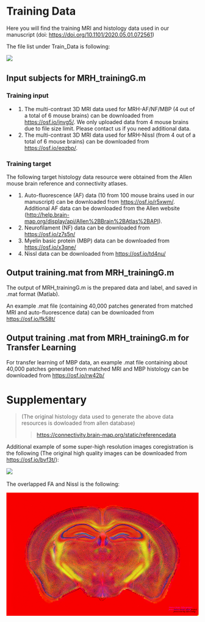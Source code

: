 # Training Data 

Here you will find the training MRI and histology data used in our manuscript (doi: https://doi.org/10.1101/2020.05.01.072561)

The file list under Train_Data is following:

![](https://github.com/liangzifei/MRH_net_submit/blob/main/image/TrainFoder_tree.jpg)


## Input subjects for MRH_trainingG.m
### Training input
- 1. The multi-contrast 3D MRI data used for MRH-AF/NF/MBP (4 out of a total of 6 mouse brains) can be downloaded from https://osf.io/jnvg5/. We only uploaded data from 4 mouse brains due to file size limit. Please contact us if you need additional data. 

- 2. The multi-contrast 3D MRI data used for MRH-Nissl (from 4 out of a total of 6 mouse brains) can be downloaded from https://osf.io/eqzbp/.

### Training target
The following target histology data resource were obtained from the Allen mouse brain reference and connectivity atlases. 

- 1. Auto-fluorescence (AF) data (10 from 100 mouse brains used in our manuscript) can be downloaded from https://osf.io/r5xwm/. Additional AF data can be downloaded from the Allen website (http://help.brain-map.org/display/api/Allen%2BBrain%2BAtlas%2BAPI).

- 2. Neurofilament (NF) data can be downloaded from https://osf.io/z7s5n/

- 3. Myelin basic protein (MBP) data can be downloaded from https://osf.io/x3qne/

- 4. Nissl data can be downloaded from https://osf.io/td4nu/


## Output training.mat from MRH_trainingG.m
The output of MRH_trainingG.m is the prepared data and label, and saved in .mat format (Matlab). 

An example .mat file (containing 40,000 patches generated from matched MRI and auto-fluorescence data) can be downloaded from https://osf.io/fk58t/

## Output training .mat from MRH_trainingG.m for Transfer Learning
For transfer learning of MBP data, an example .mat file containing about 40,000 patches generated from matched MRI and MBP histology can be downloaded from https://osf.io/rw42b/


# Supplementary 


> (The original histology data used to generate the above data resources is dowloaded from allen database)
>> https://connectivity.brain-map.org/static/referencedata

Additional example of some super-high resolution images coregistration is the following (The original high quality images can be downloaded from https://osf.io/bvf3t/):

![](https://github.com/liangzifei/MRH_net_submit/blob/main/image/Image_Supp.jpg)

The overlapped FA and Nissl is the following:

![](https://github.com/liangzifei/MRH-Net/blob/main/image/BlueNissl-FA-GrayNissl_small.jpg)

